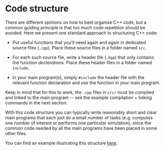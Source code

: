 # Code structure

There are different opinions on how to best organise C++ code, but a common guiding 
principle is that too much code repetition should be avoided. Here we present one standard 
approach to structuring C++ code:

- Put useful functions that you'll need again and again in dedicated 
  source files (`.cpp`). Place these source files in a folder named `src`.

- For each such source file, write a header file (`.hpp`) that only contains 
  the function *declarations*. Place these header files in a folder named `include`.

- In your main program(s), simply `#include` the header file with the relevant function 
  declaration and use the function in your main program.

Keep in mind that for this to work, the `.cpp` files in `src/` must be compiled and linked to the main program -- see the example compilation + linking commands in the next section.

With this code structure you can typically write reasonably short and clear main programs 
that each just do a small number of tasks (e.g. computes one number of interest or performs 
one particular simulation), since the common code needed by all the main programs have been 
placed in some other files.

You can find an example illustrating this structure [here](https://github.com/anderkve/FYS3150/tree/master/code_examples/code_structure/example_1).
